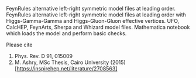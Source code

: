 FeynRules alternative left-right symmetric model files at leading order.
FeynRules alternative left-right symmetric model files at leading order with Higgs-Gamma-Gamma and Higgs-Gluon-Gluon effective vertices.
UFO, CalcHEP, FeynArts, Sherpa and Whizard model files.
Mathematica notebook which loads the model and perform basic checks.

Please cite
1. Phys. Rev. D 91, 015009
2. M. Ashry, MSc Thesis, Cairo University (2015) [https://inspirehep.net/literature/2708563]
